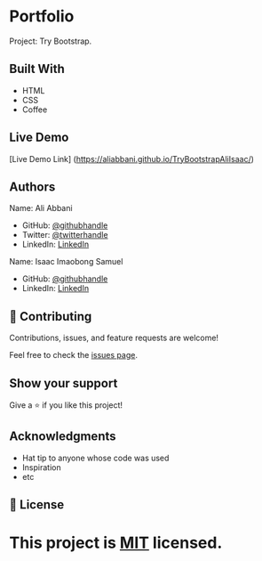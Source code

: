 # Portfolio
Project: Try Bootstrap.
 
 
## Built With
- HTML
- CSS
- Coffee
 
## Live Demo
[Live Demo Link] (https://aliabbani.github.io/TryBootstrapAliIsaac/)
 

## Authors

Name: Ali Abbani
- GitHub: [@githubhandle](https://github.com/aliabbani)
- Twitter: [@twitterhandle](https://twitter.com/aliabbani)
- LinkedIn: [LinkedIn](https://www.linkedin.com/in/ali-abbani-8b6246150/)

Name: Isaac Imaobong Samuel
- GitHub: [@githubhandle](https://github.com/zieeco)
- LinkedIn: [LinkedIn](https://www.linkedin.com/in/isaac-imaobong-samuel-a4849b1b8/)
 
            
## 🤝 Contributing
 
Contributions, issues, and feature requests are welcome!
 
Feel free to check the [issues page](issues/).
 
## Show your support
 
Give a ⭐️ if you like this project!
 
## Acknowledgments
 
- Hat tip to anyone whose code was used
- Inspiration
- etc
 
## 📝 License
 
This project is [MIT](lic.url) licensed.
=======
 